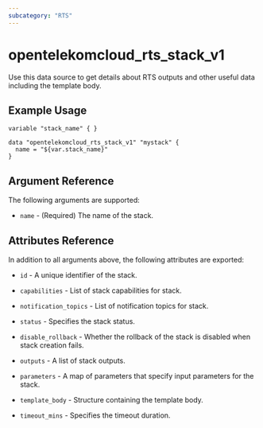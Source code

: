 ```yaml
---
subcategory: "RTS"
---
```


# opentelekomcloud_rts_stack_v1

Use this data source to get details about RTS outputs and other useful data including the template body.

## Example Usage

```hcl
variable "stack_name" { }

data "opentelekomcloud_rts_stack_v1" "mystack" {
  name = "${var.stack_name}"  
}
```

## Argument Reference

The following arguments are supported:

* `name` - (Required) The name of the stack.

## Attributes Reference

In addition to all arguments above, the following attributes are exported:

* `id` - A unique identifier of the stack.

* `capabilities` - List of stack capabilities for stack.

* `notification_topics` - List of notification topics for stack.

* `status` - Specifies the stack status.

* `disable_rollback` - Whether the rollback of the stack is disabled when stack creation fails.

* `outputs` - A list of stack outputs.

* `parameters` - A map of parameters that specify input parameters for the stack.

* `template_body` - Structure containing the template body.

* `timeout_mins` - Specifies the timeout duration.
